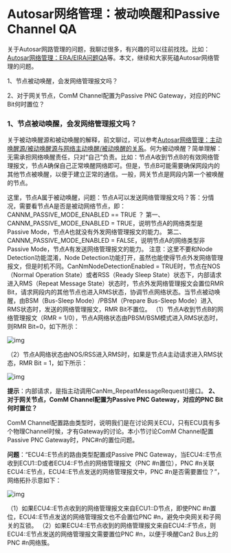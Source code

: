 # Autosar网络管理：被动唤醒和Passive Channel QA

关于Autosar网路管理的问题，我聊过很多，有兴趣的可以往前找找。比如：[Autosar网络管理：ERA/EIRA问题QA](https://link.zhihu.com/?target=http%3A//mp.weixin.qq.com/s%3F__biz%3DMzUyNDU4NTc1NQ%3D%3D%26mid%3D2247489285%26idx%3D1%26sn%3D284490bc7494012a4b62fbdc63a21823%26chksm%3Dfa2a4971cd5dc067134144f819405f188d6ea7667ca8571a65bbd423ec86edbfefd5ab58c24b%26scene%3D21%23wechat_redirect)等。本文，继续和大家死磕Autosar网络管理的问题。

1、节点被动唤醒，会发网络管理报文吗？

2、对于网关节点，ComM Channel配置为Passive PNC Gateway，对应的PNC Bit何时置位？

### **1、节点被动唤醒，会发网络管理报文吗？**

关于被动唤醒源和被动唤醒的解释，前文聊过，可以参考[Autosar网络管理：主动唤醒源/被动唤醒源与网络主动唤醒/被动唤醒的关系](https://link.zhihu.com/?target=http%3A//mp.weixin.qq.com/s%3F__biz%3DMzUyNDU4NTc1NQ%3D%3D%26mid%3D2247489138%26idx%3D1%26sn%3D6975890311fad819099b92c96df00c77%26chksm%3Dfa2a4806cd5dc11017a8c3bd833a596005101c028d55467134baaff978653e7bb31c12493956%26scene%3D21%23wechat_redirect)。何为被动唤醒？简单理解：无需承担网络唤醒责任，只对“自己”负责。比如：节点A收到节点B的有效网络管理报文，节点A确保自己正常唤醒网络即可。但是，节点B可能需要确保网段内的其他节点被唤醒，以便于建立正常的通信。一般，网关节点是网段内第一个被唤醒的节点。

这里，节点A属于被动唤醒，问题：节点A可以发送网络管理报文吗？答：分情况，需要看节点A是否是被动网络节点，即：CANNM_PASSIVE_MODE_ENABLED == TRUE ？
第一、CANNM_PASSIVE_MODE_ENABLED = TRUE，说明节点A的网络类型是Passive Mode，节点A也就没有外发网络管理报文的能力。
第二、CANNM_PASSIVE_MODE_ENABLED = FALSE，说明节点A的网络类型非Passive Mode，节点A有发送网络管理报文的能力。
注意：这里不要和Node Detection功能混淆，Node Detection功能打开，虽然也能使得节点外发网络管理报文，但是时机不同。CanNmNodeDetectionEnabled = TRUE时，节点在NOS（Normal Operation State）或者RSS（Ready Sleep State）状态下，内部请求进入RMS（Repeat Message State）状态时，节点外发网络管理报文会置位RMR Bit，请求网段内的其他节点也进入RMS状态，协调节点网络状态。当节点被动唤醒，由BSM（Bus-Sleep Mode）/PBSM（Prepare Bus-Sleep Mode）进入RMS状态时，发送的网络管理报文，RMR Bit不置位。
（1）节点A收到节点B的网络管理报文（RMR = 1/0），节点A网络状态由PBSM/BSM模式进入RMS状态时，则RMR Bit=0，如下所示：

![img](https://pic3.zhimg.com/80/v2-ae7331626adc7e050502352ce83e25ca_720w.webp)


（2）节点A网络状态由NOS/RSS进入RMS时，如果是节点A主动请求进入RMS状态，RMR Bit = 1，如下所示：

![img](https://pic1.zhimg.com/80/v2-36aae7692e9bdc3e13fbe0c41d069bd4_720w.webp)

**提示**：内部请求，是指主动调用CanNm_RepeatMessageRequest()接口。
**2、对于网关节点，ComM Channel配置为Passive PNC Gateway，对应的PNC Bit何时置位？**

ComM Channel配置路由类型时，说明我们是在讨论网关ECU，只有ECU具有多个物理Channel时候，才有Gateway的讨论。本小节讨论ComM Channel配置Passive PNC Gateway时，PNC#n的置位问题。

**问题**：“ECU4::E节点的路由类型配置成Passive PNC Gateway，当ECU4::E节点收到ECU1::D或者ECU4::F节点的网络管理报文（PNC #n置位），PNC #n关联ECU4::E节点，ECU4::E节点发送的网络管理报文中，PNC #n是否需要置位？”，网络拓扑示意如下：

![img](https://pic1.zhimg.com/80/v2-7ecc528ef8e96ed7161d007a5e2c8e8c_720w.webp)

（1）如果ECU4::E节点收到的网络管理报文来自ECU1::D节点，即使PNC #n置位，ECU4::E节点发送的网络管理报文也不会置位PNC #n，避免中央网关和子网关的互锁。
（2）如果ECU4::E节点收到的网络管理报文来自ECU4::F节点，则ECU4::E节点发送的网络管理报文需要置位PNC #n，以便于唤醒Can2 Bus上的PNC #n网络簇。
